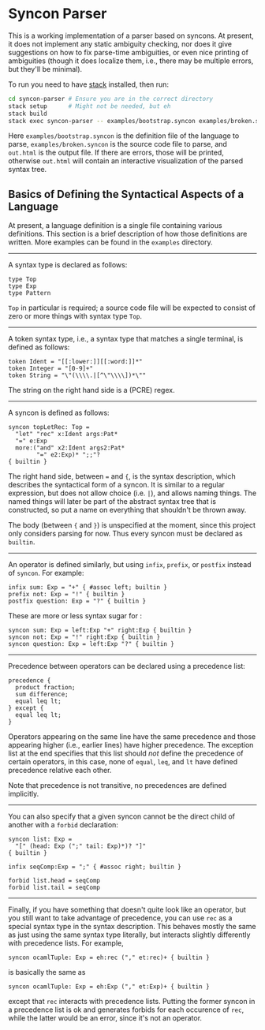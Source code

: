 # Syncon Parser

This is a working implementation of a parser based on syncons. At present, it does not implement
any static ambiguity checking, nor does it give suggestions on how to fix parse-time ambiguities, or
even nice printing of ambiguities (though it does localize them, i.e., there may be multiple errors,
but they'll be minimal).

To run you need to have [stack](https://docs.haskellstack.org/en/stable/README/) installed, then run:

```sh
cd syncon-parser # Ensure you are in the correct directory
stack setup      # Might not be needed, but eh
stack build
stack exec syncon-parser -- examples/bootstrap.syncon examples/broken.syncon out.html
```

Here `examples/bootstrap.syncon` is the definition file of the language to parse, `examples/broken.syncon` is the source code file to parse, and `out.html` is the output file. If there are errors, those will be printed, otherwise `out.html` will contain an interactive visualization of the parsed syntax tree.


## Basics of Defining the Syntactical Aspects of a Language

At present, a language definition is a single file containing various definitions. This section is a brief description of how those definitions are written. More examples can be found in the `examples` directory.

------

A syntax type is declared as follows:

```
type Top
type Exp
type Pattern
```

`Top` in particular is required; a source code file will be expected to consist of zero or more things with syntax type `Top`.

------

A token syntax type, i.e., a syntax type that matches a single terminal, is defined as follows:

```
token Ident = "[[:lower:]][[:word:]]*"
token Integer = "[0-9]+"
token String = "\"(\\\\.|[^\"\\\\])*\""
```

The string on the right hand side is a (PCRE) regex.

------

A syncon is defined as follows:

```
syncon topLetRec: Top =
  "let" "rec" x:Ident args:Pat*
  "=" e:Exp
  more:("and" x2:Ident args2:Pat*
        "=" e2:Exp)* ";;"?
{ builtin }
```

The right hand side, between `=` and `{`, is the syntax description, which describes the syntactical form of a syncon. It is similar to a regular expression, but does not allow choice (i.e. `|`), and allows naming things. The named things will later be part of the abstract syntax tree that is constructed, so put a name on everything that shouldn't be thrown away.

The body (between `{` and `}`) is unspecified at the moment, since this project only considers parsing for now. Thus every syncon must be declared as `builtin`.

------

An operator is defined similarly, but using `infix`, `prefix`, or `postfix` instead of `syncon`. For example:

```
infix sum: Exp = "+" { #assoc left; builtin }
prefix not: Exp = "!" { builtin }
postfix question: Exp = "?" { builtin }
```

These are more or less syntax sugar for :

```
syncon sum: Exp = left:Exp "+" right:Exp { builtin }
syncon not: Exp = "!" right:Exp { builtin }
syncon question: Exp = left:Exp "?" { builtin }
```

------

Precedence between operators can be declared using a precedence list:

```
precedence {
  product fraction;
  sum difference;
  equal leq lt;
} except {
  equal leq lt;
}
```

Operators appearing on the same line have the same precedence and those appearing higher (i.e., earlier lines) have higher precedence. The exception list at the end specifies that this list should *not* define the precedence of certain operators, in this case, none of `equal`, `leq`, and `lt` have defined precedence relative each other.

Note that precedence is not transitive, no precedences are defined implicitly.

------

You can also specify that a given syncon cannot be the direct child of another with a `forbid` declaration:

```
syncon list: Exp =
  "[" (head: Exp (";" tail: Exp)*)? "]"
{ builtin }

infix seqComp:Exp = ";" { #assoc right; builtin }

forbid list.head = seqComp
forbid list.tail = seqComp
```

------

Finally, if you have something that doesn't quite look like an operator, but you still want to take advantage of precedence, you can use `rec` as a special syntax type in the syntax description. This behaves mostly the same as just using the same syntax type literally, but interacts slightly differently with precedence lists. For example,

```
syncon ocamlTuple: Exp = eh:rec ("," et:rec)+ { builtin }
```

is basically the same as

```
syncon ocamlTuple: Exp = eh:Exp ("," et:Exp)+ { builtin }
```

except that `rec` interacts with precedence lists. Putting the former syncon in a precedence list is ok and generates forbids for each occurence of `rec`, while the latter would be an error, since it's not an operator.
